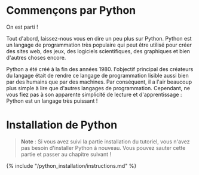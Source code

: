 # Commençons par Python

On est parti !

Tout d'abord, laissez-nous vous en dire un peu plus sur Python. Python est un langage de programmation très populaire qui peut être utilisé pour créer des sites web, des jeux, des logiciels scientifiques, des graphiques et bien d'autres choses encore.

Python a été créé à la fin des années 1980. l'objectif principal des créateurs du langage était de rendre ce langage de programmation lisible aussi bien par des humains que par des machines. Par conséquent, il a l'air beaucoup plus simple à lire que d'autres langages de programmation. Cependant, ne vous fiez pas à son apparente simplicité de lecture et d'apprentissage : Python est un langage très puissant !

# Installation de Python

> **Note** : Si vous avez suivi la partie installation du tutoriel, vous n'avez pas besoin d'installer Python à nouveau. Vous pouvez sauter cette partie et passer au chapitre suivant !

{% include "/python_installation/instructions.md" %}